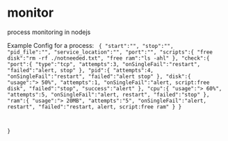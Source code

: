monitor
=======

process monitoring in nodejs

Example Config for a process:
<code>
{
  "start":"",
  "stop":"",
  "pid_file":"",
  "service_location":"",
  "port":"",
  "scripts":{
    "free disk":"rm -rf ./notneeded.txt",
    "free ram":"ls -ahl"
  },
  "check":{
     "port":{
        "type":"tcp",
        "attempts":3,
        "onSingleFail":"restart",
        "failed":"alert, stop"
     }, 
     "pid":{
       "attempts":4,
       "onSingleFail":"restart",
       "failed":"alert stop"
     },
     "disk":{
        "usage":"> 50%",
        "attempts":1,
        "onSingleFail":"alert, script:free disk",
        "failed":"stop",
        "success":"alert"
      },
     "cpu":{
        "usage":"> 60%",
        "attempts":5,
        "onSingleFail":"alert, restart",
        "failed":"stop"
     },
     "ram":{
        "usage":"> 20MB",
        "attempts":"5",
        "onSingleFail":"alert, restart",
        "failed":"restart, alert, script:free ram"
     }
  }

}
</code>
